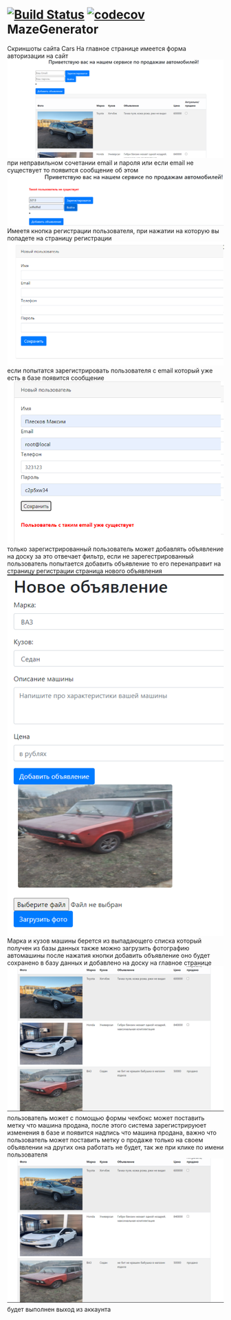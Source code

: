 [![Build Status](https://app.travis-ci.com/himax82/job4j_cars.svg?branch=master)](https://app.travis-ci.com/himax82/job4j_cars)
[![codecov](https://codecov.io/gh/himax82/job4j_cars/branch/master/graph/badge.svg?token=GOUXMNJ4C5)](https://codecov.io/gh/himax82/job4j_cars)
MazeGenerator
=============

Скриншоты сайта Cars
На главное странице имеется форма авторизации на сайт
![ScreenShot](images/1.png)
при неправильном сочетании email и пароля или если email не существует
то появится сообщение об этом
![ScreenShot](images/2.png)
Имеетя кнопка регистрации пользователя, при нажатии на которую вы попадете
на страницу регистрации
![ScreenShot](images/3.png)
если попытатся зарегистрировать пользователя с email который уже есть в базе
появится сообщение
![ScreenShot](images/4.png)
только зарегистрированный пользователь может добавлять объявление на доску
за это отвечает фильтр, если не зарегестрированный пользователь попытается добавить 
объявление то его перенаправит на страницу регистрации
страница нового объявления
![ScreenShot](images/5.png)
Марка и кузов машины берется из выпадающего списка который получен из базы данных 
также можно загрузить фотографию автомашины
после нажатия кнопки добавить объявление оно будет сохранено в базу данных и добавлено
на доску на главное странице
![ScreenShot](images/6.png)
пользователь может с помощью формы чекбокс может поставить метку что машина продана, после
этого система зарегистрируюет изменения в базе и появится надпись что машина продана, важно 
что пользователь может поставить метку о продаже только на своем объявлении на других она работать 
не будет, так же при клике по имени пользователя
![ScreenShot](images/6.png)
будет выполнен выход из аккаунта
